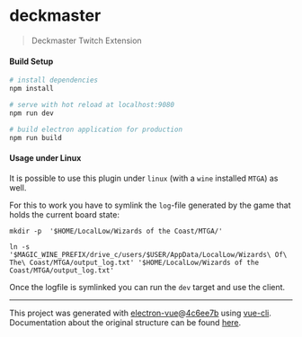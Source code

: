 # deckmaster

> Deckmaster Twitch Extension

#### Build Setup

``` bash
# install dependencies
npm install

# serve with hot reload at localhost:9080
npm run dev

# build electron application for production
npm run build


```

#### Usage under Linux

It is possible to use this plugin under `linux` (with a `wine` installed `MTGA`) as well.

For this to work you have to symlink the `log`-file generated by the game that holds the current board state:

```
mkdir -p  '$HOME/LocalLow/Wizards of the Coast/MTGA/'

ln -s '$MAGIC_WINE_PREFIX/drive_c/users/$USER/AppData/LocalLow/Wizards\ Of\ The\ Coast/MTGA/output_log.txt' '$HOME/LocalLow/Wizards of the Coast/MTGA/output_log.txt'
```

Once the logfile is symlinked you can run the `dev` target and use the client.

---

This project was generated with [electron-vue](https://github.com/SimulatedGREG/electron-vue)@[4c6ee7b](https://github.com/SimulatedGREG/electron-vue/tree/4c6ee7bf4f9b4aa647a22ec1c1ca29c2e59c3645) using [vue-cli](https://github.com/vuejs/vue-cli). Documentation about the original structure can be found [here](https://simulatedgreg.gitbooks.io/electron-vue/content/index.html).
